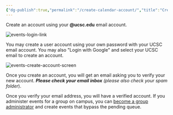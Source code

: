 ```yaml
---
{"dg-publish":true,"permalink":"/create-calendar-account/","title":"Create account"}
---
```



Create an account using your **@ucsc.edu** email account.

![events-login-link](/img/user/assets/images/events-cal-login.png)

You may create a user account using your own password with your UCSC email account. You may also "Login with Google" and select your UCSC email to create an account.

![events-create-account-screen](/img/user/assets/images/events-cal-become-member.png)

Once you create an account, you will get an email asking you to verify your new account. _**Please check your email inbox** (please also check your spam folder_).

Once you verify your email address, you will have a verified account. If you administer events for a group on campus, you can [become a group administrator](become-group-admin.md) and create events that bypass the pending queue.
